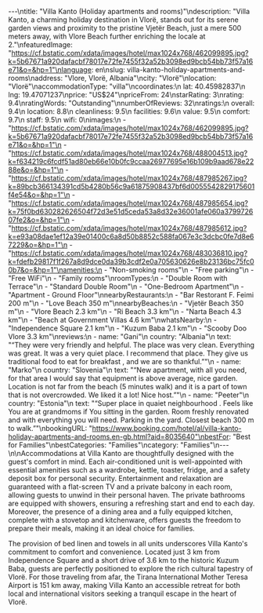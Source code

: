 ---\ntitle: "Villa Kanto (Holiday apartments and rooms)"\ndescription: "Villa Kanto, a charming holiday destination in Vlorë, stands out for its serene garden views and proximity to the pristine Vjetër Beach, just a mere 500 meters away, with Vlore Beach further enriching the locale at 2."\nfeaturedImage: "https://cf.bstatic.com/xdata/images/hotel/max1024x768/462099895.jpg?k=5b67671a920dafacbf78017e72fe7455f32a52b3098ed9bcb54bb73f57a16e71&o=&hp=1"\nlanguage: en\nslug: villa-kanto-holiday-apartments-and-rooms\naddress: "Vlore, Vlorë, Albania"\ncity: "Vlorë"\nlocation: "Vlorë"\naccommodationType: "villa"\ncoordinates:\n  lat: 40.45982837\n  lng: 19.47071237\nprice: "US$24"\npriceFrom: 24\nstarRating: 3\nrating: 9.4\nratingWords: "Outstanding"\nnumberOfReviews: 32\nratings:\n  overall: 9.4\n  location: 8.8\n  cleanliness: 9.5\n  facilities: 9.6\n  value: 9.5\n  comfort: 9.7\n  staff: 9.5\n  wifi: 0\nimages:\n  - "https://cf.bstatic.com/xdata/images/hotel/max1024x768/462099895.jpg?k=5b67671a920dafacbf78017e72fe7455f32a52b3098ed9bcb54bb73f57a16e71&o=&hp=1"\n  - "https://cf.bstatic.com/xdata/images/hotel/max1024x768/488004513.jpg?k=f634219c6fcdf51ad80eb66e10b0fc9ccaa26977695e16b109b9aad678e2288e&o=&hp=1"\n  - "https://cf.bstatic.com/xdata/images/hotel/max1024x768/487985267.jpg?k=89bcb366134391cd5b4280b56c9a61875908437bf6d0055542829175601f4e54&o=&hp=1"\n  - "https://cf.bstatic.com/xdata/images/hotel/max1024x768/487985654.jpg?k=75f0bd630282626504f72d3e51d5ceda53a8d32e36001afe060a379972607fe2&o=&hp=1"\n  - "https://cf.bstatic.com/xdata/images/hotel/max1024x768/487985612.jpg?k=e93a08dae1ef12a39e01400c6a8d50b8852c588fa067e3c3dcbc0fe7d8e67229&o=&hp=1"\n  - "https://cf.bstatic.com/xdata/images/hotel/max1024x768/483036810.jpg?k=fdefb29817f1f267a8d9dce0da39b3cdf2e0a705630626e8b23136bc75fc00b7&o=&hp=1"\namenities:\n  - "Non-smoking rooms"\n  - "Free parking"\n  - "Free WiFi"\n  - "Family rooms"\nroomTypes:\n  - "Double Room with Terrace"\n  - "Standard Double Room"\n  - "One-Bedroom Apartment"\n  - "Apartment - Ground Floor"\nnearbyRestaurants:\n  - "Bar Restorant F. Feimi 200 m"\n  - "Love Beach 350 m"\nnearbyBeaches:\n  - "Vjetër Beach 350 m"\n  - "Vlore Beach 2.3 km"\n  - "Ri Beach 3.3 km"\n  - "Narta Beach 4.3 km"\n  - "Beach at Government Villas 4.6 km"\nwhatsNearby:\n  - "Independence Square 2.1 km"\n  - "Kuzum Baba 2.1 km"\n  - "Scooby Doo Vlore 3.3 km"\nreviews:\n  - name: "Gani"\n    country: "Albania"\n    text: "“They were very friendly and helpful. The place was very clean. Everything was great. It was a very quiet place. I recommend that place. They give us traditional food to eat for breakfast , and we are so thankful.”"\n  - name: "Marko"\n    country: "Slovenia"\n    text: "“New apartment, with all you need, for that area I would say that equipment is above average, nice garden. Location is not far from the beach (5 minutes walk) and it is a part of town that is not overcrowded. We liked it a lot! Nice host.”"\n  - name: "Peeter"\n    country: "Estonia"\n    text: "“Super place in quaiet neighbourhood . Feels like You are at grandmoms if You sitting in the garden. Room freshly renovated and with everything you will need. Parking in the yard. Closest beach 300 m to walk.”"\nbookingURL: "https://www.booking.com/hotel/al/villa-kanto-holiday-apartments-and-rooms.en-gb.html?aid=8035640"\nbestFor: "Best for Families"\nbestCategories: "Families"\ncategory: "Families"\n---\n\nAccommodations at Villa Kanto are thoughtfully designed with the guest's comfort in mind. Each air-conditioned unit is well-appointed with essential amenities such as a wardrobe, kettle, toaster, fridge, and a safety deposit box for personal security. Entertainment and relaxation are guaranteed with a flat-screen TV and a private balcony in each room, allowing guests to unwind in their personal haven. The private bathrooms are equipped with showers, ensuring a refreshing start and end to each day. Moreover, the presence of a dining area and a fully equipped kitchen, complete with a stovetop and kitchenware, offers guests the freedom to prepare their meals, making it an ideal choice for families.

The provision of bed linen and towels in all units underscores Villa Kanto's commitment to comfort and convenience. Located just 3 km from Independence Square and a short drive of 3.6 km to the historic Kuzum Baba, guests are perfectly positioned to explore the rich cultural tapestry of Vlorë. For those traveling from afar, the Tirana International Mother Teresa Airport is 151 km away, making Villa Kanto an accessible retreat for both local and international visitors seeking a tranquil escape in the heart of Vlorë.